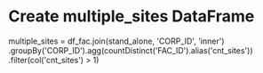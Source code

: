 # Create multiple_sites DataFrame
multiple_sites = df_fac.join(stand_alone, 'CORP_ID', 'inner') \
    .groupBy('CORP_ID').agg(countDistinct('FAC_ID').alias('cnt_sites')) \
    .filter(col('cnt_sites') > 1)
